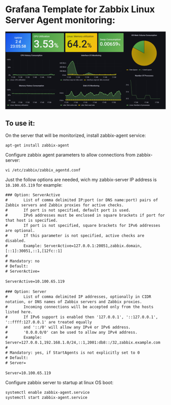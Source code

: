# Grafana Template for Zabbix Linux Server Agent monitoring: 

![main](./pictures/image.png)

## To use it: 

On the server that will be monitorized, install zabbix-agent service: 

```
apt-get install zabbix-agent 
```

Configure zabbix agent parameters to allow connections from zabbix-server: 

```
vi /etc/zabbix/zabbix_agentd.conf
```

Just the follow options are needed, wich my zabbix-server IP address is `10.100.65.119` for example: 

```
### Option: ServerActive
#       List of comma delimited IP:port (or DNS name:port) pairs of Zabbix servers and Zabbix proxies for active checks.
#       If port is not specified, default port is used.
#       IPv6 addresses must be enclosed in square brackets if port for that host is specified.
#       If port is not specified, square brackets for IPv6 addresses are optional.
#       If this parameter is not specified, active checks are disabled.
#       Example: ServerActive=127.0.0.1:20051,zabbix.domain,[::1]:30051,::1,[12fc::1]
#
# Mandatory: no
# Default:
# ServerActive=

ServerActive=10.100.65.119

### Option: Server
#       List of comma delimited IP addresses, optionally in CIDR notation, or DNS names of Zabbix servers and Zabbix proxies.
#       Incoming connections will be accepted only from the hosts listed here.
#       If IPv6 support is enabled then '127.0.0.1', '::127.0.0.1', '::ffff:127.0.0.1' are treated equally
#       and '::/0' will allow any IPv4 or IPv6 address.
#       '0.0.0.0/0' can be used to allow any IPv4 address.
#       Example: Server=127.0.0.1,192.168.1.0/24,::1,2001:db8::/32,zabbix.example.com
#
# Mandatory: yes, if StartAgents is not explicitly set to 0
# Default:
# Server=

Server=10.100.65.119
```

Configure zabbix server to startup at linux OS boot: 

```
systemctl enable zabbix-agent.service
systemctl start zabbix-agent.service
```

